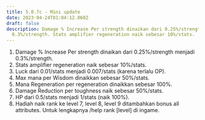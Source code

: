 ```yaml
---
title: 5.0.7c - Mini update
date: 2023-04-24T01:04:12.060Z
draft: false
description: Damage % Increase Per strength dinaikan dari 0.25%/strength menjadi
  0.3%/strength. Stats amplifier regeneration naik sebesar 10%/stats.
---
```

1. Damage % Increase Per strength dinaikan dari 0.25%/strength menjadi 0.3%/strength.
2. Stats amplifier regeneration naik sebesar 10%/stats.
3. Luck dari 0.01/stats menjadi 0.007/stats (karena terlalu OP).
4. Max mana per Wisdom dinaikkan sebesar 50%/stats.
5. Mana Regeneration per regeneration dinaikkan sebesar 100%.
6. Damage Reduction per toughness naik sebesar 50%/stats.
7. HP dari 0.5/stats menjadi 1/stats (naik 100%).
8. Hadiah naik rank ke level 7, level 8, level 9 ditambahkan bonus all attributes. Untuk lengkapnya /help rank \[level] di ingame.
